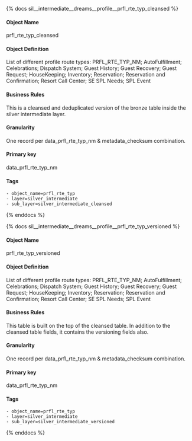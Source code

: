 {% docs sil__intermediate__dreams__profile__prfl_rte_typ_cleansed %}

#### Object Name
prfl_rte_typ_cleansed

#### Object Definition
List of different profile route types: PRFL_RTE_TYP_NM; AutoFulfillment; Celebrations; Dispatch System; Guest History; Guest Recovery; Guest Request; HouseKeeping; Inventory; Reservation; Reservation and Confirmation; Resort Call Center; SE SPL Needs; SPL Event

#### Business Rules
This is a cleansed and deduplicated version of the bronze table inside the silver intermediate layer.

#### Granularity
One record per data_prfl_rte_typ_nm & metadata_checksum combination.

#### Primary key
data_prfl_rte_typ_nm

#### Tags
    - object_name=prfl_rte_typ
    - layer=silver_intermediate
    - sub_layer=silver_intermediate_cleansed

{% enddocs %}

{% docs sil__intermediate__dreams__profile__prfl_rte_typ_versioned %}

#### Object Name
prfl_rte_typ_versioned

#### Object Definition
List of different profile route types: PRFL_RTE_TYP_NM; AutoFulfillment; Celebrations; Dispatch System; Guest History; Guest Recovery; Guest Request; HouseKeeping; Inventory; Reservation; Reservation and Confirmation; Resort Call Center; SE SPL Needs; SPL Event

#### Business Rules
This table is built on the top of the cleansed table. In addition to the cleansed table fields, it contains the versioning fields also.

#### Granularity
One record per data_prfl_rte_typ_nm & metadata_checksum combination.

#### Primary key
data_prfl_rte_typ_nm

#### Tags
    - object_name=prfl_rte_typ
    - layer=silver_intermediate
    - sub_layer=silver_intermediate_versioned

{% enddocs %}